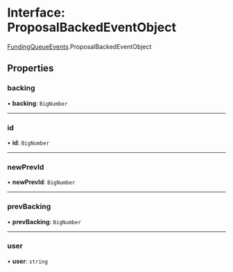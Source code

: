 # Interface: ProposalBackedEventObject

[FundingQueueEvents](../modules/FundingQueueEvents.md).ProposalBackedEventObject

## Properties

### backing

• **backing**: `BigNumber`

___

### id

• **id**: `BigNumber`

___

### newPrevId

• **newPrevId**: `BigNumber`

___

### prevBacking

• **prevBacking**: `BigNumber`

___

### user

• **user**: `string`
